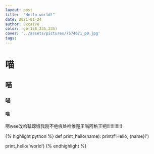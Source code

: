 ```yaml
---
layout: post
title:  "Hello world!"
date: 2021-01-24
author: Excaive
color: rgb(158,235,235)
cover: '../assets/pictures/7574671_p0.jpg'
tags: 
---
```


# 喵

## 喵

### 喵

#### 喵

啊wee改哈鞥嫦娥我刚不疤痕处哈维楚王嗡阿格王朔!!!!!!!!!!!!

{% highlight python %}
def print_hello(name):
    print(f'Hello, {name}!')

print_hello('world')
{% endhighlight %}
